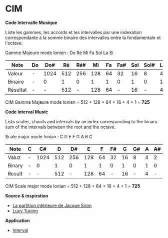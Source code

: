 # CIM

**Code Intervalle Musique**

Liste les gammes, les accords et les intervalles par une indexation correspondante à la somme binaire des intervalles entre la fondamentale et l'octave.

Gamme Majeure mode Ionien : Do Ré Mi Fa Sol La Si

|Note|Do|Do#|Ré|Ré#|Mi|Fa|Fa#|Sol|Sol#|La|La#|Si|Do|
|-|-|-|-|-|-|-|-|-|-|-|-|-|-|
|Valeur|-|1024|512|256|128|64|32|16|8|4|2|1|-|
|Binaire|-|0|1|0|1|1|0|1|0|1|0|1|-|
|Résultat|-|-|512|-|128|64|-|16|-|4|-|1|-|

CIM Gamme Majeure mode Ionien = 512 + 128 + 64 + 16 + 4 + 1 = **725**


**Code Interval Music**

Lists scales, chords and intervals by an index corresponding to the binary sum of the intervals between the root and the octave.

Scale major mode Ionian : C D E F G A B C

|Note|C|C#|D|D#|E|F|F#|G|G#|A|A#|B|C|
|-|-|-|-|-|-|-|-|-|-|-|-|-|-|
|Valuz|-|1024|512|256|128|64|32|16|8|4|2|1|-|
|Binary|-|0|1|0|1|1|0|1|0|1|0|1|-|
|Result|-|-|512|-|128|64|-|16|-|4|-|1|-|

CIM Scale major mode Ionian = 512 + 128 + 64 + 16 + 4 + 1 = **725**

**Source & inspiration**
+ [La partition intérieure de Jacque Siron](https://www.siron.name/livres_PI.html)
+ [Lucy Tuning](https://www.lucytune.com/scales/)

**Application**
+ [Interval](http://ecc.free.fr/interval)
